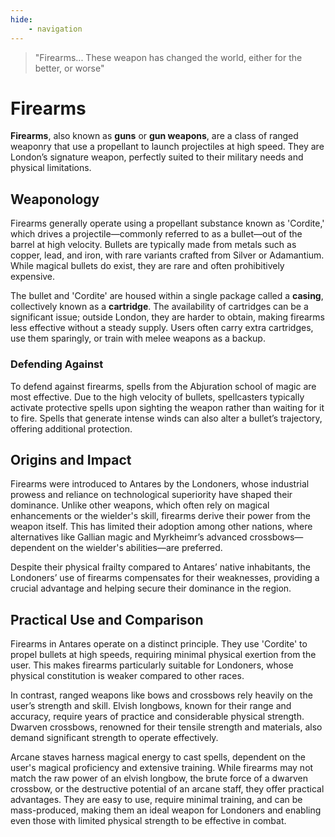```yaml
---
hide:
    - navigation
---
```

> "Firearms... These weapon has changed the world, either for the better, or worse"

# Firearms

**Firearms**, also known as **guns** or **gun weapons**, are a class of ranged weaponry that use a propellant to launch projectiles at high speed. They are London’s signature weapon, perfectly suited to their military needs and physical limitations.

## Weaponology

Firearms generally operate using a propellant substance known as 'Cordite,' which drives a projectile—commonly referred to as a bullet—out of the barrel at high velocity. Bullets are typically made from metals such as copper, lead, and iron, with rare variants crafted from Silver or Adamantium. While magical bullets do exist, they are rare and often prohibitively expensive.

The bullet and 'Cordite' are housed within a single package called a **casing**, collectively known as a **cartridge**. The availability of cartridges can be a significant issue; outside London, they are harder to obtain, making firearms less effective without a steady supply. Users often carry extra cartridges, use them sparingly, or train with melee weapons as a backup.

### Defending Against

To defend against firearms, spells from the Abjuration school of magic are most effective. Due to the high velocity of bullets, spellcasters typically activate protective spells upon sighting the weapon rather than waiting for it to fire. Spells that generate intense winds can also alter a bullet’s trajectory, offering additional protection.

## Origins and Impact

Firearms were introduced to Antares by the Londoners, whose industrial prowess and reliance on technological superiority have shaped their dominance. Unlike other weapons, which often rely on magical enhancements or the wielder's skill, firearms derive their power from the weapon itself. This has limited their adoption among other nations, where alternatives like Gallian magic and Myrkheimr’s advanced crossbows—dependent on the wielder's abilities—are preferred.

Despite their physical frailty compared to Antares’ native inhabitants, the Londoners’ use of firearms compensates for their weaknesses, providing a crucial advantage and helping secure their dominance in the region.

## Practical Use and Comparison

Firearms in Antares operate on a distinct principle. They use 'Cordite' to propel bullets at high speeds, requiring minimal physical exertion from the user. This makes firearms particularly suitable for Londoners, whose physical constitution is weaker compared to other races.

In contrast, ranged weapons like bows and crossbows rely heavily on the user’s strength and skill. Elvish longbows, known for their range and accuracy, require years of practice and considerable physical strength. Dwarven crossbows, renowned for their tensile strength and materials, also demand significant strength to operate effectively.

Arcane staves harness magical energy to cast spells, dependent on the user's magical proficiency and extensive training. While firearms may not match the raw power of an elvish longbow, the brute force of a dwarven crossbow, or the destructive potential of an arcane staff, they offer practical advantages. They are easy to use, require minimal training, and can be mass-produced, making them an ideal weapon for Londoners and enabling even those with limited physical strength to be effective in combat.
